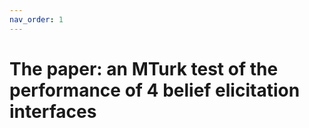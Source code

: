 ```yaml
---
nav_order: 1
---
```


# The paper: an MTurk test of the performance of 4 belief elicitation interfaces


